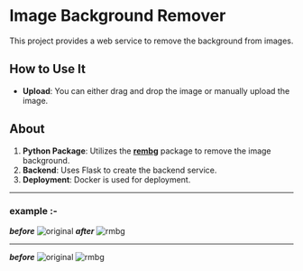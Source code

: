 # Image Background Remover

This project provides a web service to remove the background from images.

## How to Use It

- **Upload**: You can either drag and drop the image or manually upload the image.

## About

1. **Python Package**: Utilizes the [**rembg**](https://github.com/danielgatis/rembg) package to remove the image background.
2. **Backend**: Uses Flask to create the backend service.
3. **Deployment**: Docker is used for deployment.

---
### example :- 

***before***
  ![original](https://github.com/Harsh-Pratap-Singh/Drop_Remov_BR/assets/114675475/d8a377e3-15a8-4a6b-b609-2f95411b5f42)
***after***
  ![rmbg](https://github.com/Harsh-Pratap-Singh/Drop_Remov_BR/assets/114675475/3d3af958-4192-4a45-9536-e8b9dbafc452)

---
***before***
![original](https://github.com/Harsh-Pratap-Singh/Drop_Remov_BR/assets/114675475/f29b0f0e-851e-4ac0-b47c-010ea521e001)
![rmbg](https://github.com/Harsh-Pratap-Singh/Drop_Remov_BR/assets/114675475/d32c7d04-c72b-4001-b9d2-901543e84b61)


